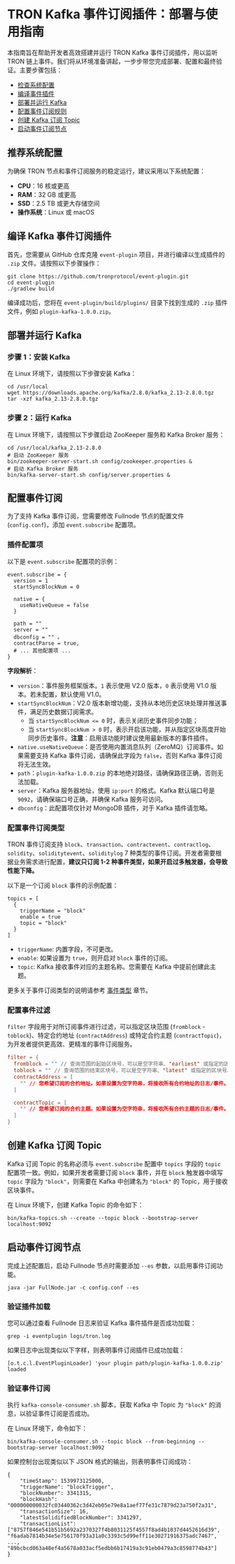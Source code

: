 # TRON Kafka 事件订阅插件：部署与使用指南

本指南旨在帮助开发者高效搭建并运行 TRON Kafka 事件订阅插件，用以监听 TRON 链上事件。我们将从环境准备讲起，一步步带您完成部署、配置和最终验证。主要步骤包括：

- [检查系统配置](#1)
- [编译事件插件](#2)
- [部署并运行 Kafka](#3)
- [配置事件订阅规则](#4)
- [创建 Kafka 订阅 Topic](#5)
- [启动事件订阅节点](#6)

<a id="1"></a> 
## 推荐系统配置

为确保 TRON 节点和事件订阅服务的稳定运行，建议采用以下系统配置：

*   **CPU**：16 核或更高
*   **RAM**：32 GB 或更高
*   **SSD**：2.5 TB 或更大存储空间
*   **操作系统**：Linux 或 macOS

<a id="2"></a> 
## 编译 Kafka 事件订阅插件

首先，您需要从 GitHub 仓库克隆 `event-plugin` 项目，并进行编译以生成插件的 `.zip` 文件。请按照以下步骤操作：

```
git clone https://github.com/tronprotocol/event-plugin.git
cd event-plugin
./gradlew build
```

编译成功后，您将在 `event-plugin/build/plugins/` 目录下找到生成的 `.zip` 插件文件，例如 `plugin-kafka-1.0.0.zip`。

<a id="3"></a> 
## 部署并运行 Kafka

### 步骤 1：安装 Kafka

在 Linux 环境下，请按照以下步骤安装 Kafka：

```
cd /usr/local
wget https://downloads.apache.org/kafka/2.8.0/kafka_2.13-2.8.0.tgz
tar -xzf kafka_2.13-2.8.0.tgz
```

### 步骤 2：运行 Kafka

在 Linux 环境下，请按照以下步骤启动 ZooKeeper 服务和 Kafka Broker 服务：

```
cd /usr/local/kafka_2.13-2.8.0
# 启动 ZooKeeper 服务
bin/zookeeper-server-start.sh config/zookeeper.properties &
# 启动 Kafka Broker 服务
bin/kafka-server-start.sh config/server.properties &
```

<a id="4"></a> 
## 配置事件订阅

为了支持 Kafka 事件订阅，您需要修改 Fullnode 节点的配置文件 (`config.conf`)，添加 `event.subscribe` 配置项。

### 插件配置项

以下是 `event.subscribe` 配置项的示例：

```
event.subscribe = {
  version = 1 
  startSyncBlockNum = 0 

  native = {
    useNativeQueue = false 
  }

  path = "" 
  server = "" 
  dbconfig = "" 。
  contractParse = true,
  # ... 其他配置项 ...
}
```

**字段解析**：

*   `version`：事件服务框架版本。`1` 表示使用 V2.0 版本，`0` 表示使用 V1.0 版本。若未配置，默认使用 V1.0。
*   `startSyncBlockNum`：V2.0 版本新增功能，支持从本地历史区块处理并推送事件，满足历史数据订阅需求。
    *   当 `startSyncBlockNum <= 0` 时，表示关闭历史事件同步功能；
    *   当 `startSyncBlockNum > 0` 时，表示开启该功能，并从指定区块高度开始同步历史事件。**注意**：启用该功能时建议使用最新版本的事件插件。
*   `native.useNativeQueue`：是否使用内置消息队列（ZeroMQ）订阅事件。如果需要支持 Kafka 事件订阅，请确保此字段为 `false`，否则 Kafka 事件订阅将无法生效。
*   `path`：`plugin-kafka-1.0.0.zip` 的本地绝对路径，请确保路径正确，否则无法加载。
*   `server`：Kafka 服务器地址，使用 `ip:port` 的格式。Kafka 默认端口号是 `9092`，请确保端口号正确，并确保 Kafka 服务可访问。
*   `dbconfig`：此配置项仅针对 MongoDB 插件，对于 Kafka 插件请忽略。

### 配置事件订阅类型

TRON 事件订阅支持 `block`、`transaction`、`contractevent`、`contractlog`、`solidity`、`soliditytevent`、`soliditylog` 7 种类型的事件订阅。开发者需要根据业务需求进行配置，**建议只订阅 1-2 种事件类型，如果开启过多触发器，会导致性能下降。**

以下是一个订阅 `block` 事件的示例配置：

```
topics = [
  {
    triggerName = "block" 
    enable = true
    topic = "block" 
  }
]
```

  * `triggerName`: 内置字段，不可更改。
  * `enable`: 如果设置为 `true`，则开启对 `block` 事件的订阅。
  * `topic`: Kafka 接收事件对应的主题名称。您需要在 Kafka 中提前创建此主题。
 
更多关于事件订阅类型的说明请参考 [事件类型]() 章节。

### 配置事件过滤

`filter` 字段用于对所订阅事件进行过滤，可以指定区块范围 (`fromblock` - `toblock`)、特定合约地址 (`contractAddress`) 或特定合约主题 (`contractTopic`)，为开发者提供更高效、更精准的事件订阅服务。

```conf
filter = {
  fromblock = "" // 查询范围的起始区块号，可以是空字符串、"earliest" 或指定的区块号。
  toblock = "" // 查询范围的结束区块号，可以是空字符串、"latest" 或指定的区块号。
  contractAddress = [
    "" // 您希望订阅的合约地址。如果设置为空字符串，将接收所有合约地址的日志/事件。
  ]

  contractTopic = [
    "" // 您希望订阅的合约主题。如果设置为空字符串，将接收所有合约主题的日志/事件。
  ]
}
```

<a id="5"></a> 
## 创建 Kafka 订阅 Topic

Kafka 订阅 Topic 的名称必须与 `event.subscribe` 配置中 `topics` 字段的 `topic` 配置项一致。例如，如果开发者需要订阅 `block` 事件，并在 `block` 触发器中填写 `topic` 字段为 `"block"`，则需要在 Kafka 中创建名为 `"block"` 的 Topic，用于接收区块事件。

在 Linux 环境下，创建 Kafka Topic 的命令如下：

```
bin/kafka-topics.sh --create --topic block --bootstrap-server localhost:9092
```

<a id="6"></a> 
## 启动事件订阅节点

完成上述配置后，启动 Fullnode 节点时需要添加 `--es` 参数，以启用事件订阅功能。

```
java -jar FullNode.jar -c config.conf --es
```

### 验证插件加载

您可以通过查看 Fullnode 日志来验证 Kafka 事件插件是否成功加载：

```
grep -i eventplugin logs/tron.log
```

如果日志中出现类似以下字样，则表明事件订阅插件已成功加载：

```
[o.t.c.l.EventPluginLoader] 'your plugin path/plugin-kafka-1.0.0.zip' loaded
```

### 验证事件订阅

执行 `kafka-console-consumer.sh` 脚本，获取 Kafka 中 Topic 为 `"block"` 的消息，以验证事件订阅是否成功。

在 Linux 环境下，命令如下：

```
bin/kafka-console-consumer.sh --topic block --from-beginning --bootstrap-server localhost:9092
```

如果控制台出现类似以下 JSON 格式的输出，则表明事件订阅成功：

```
{
	"timeStamp": 1539973125000,
	"triggerName": "blockTrigger",
	"blockNumber": 3341315,
	"blockHash": "000000000032fc03440362c3d42eb05e79e8a1aef77fe31c7879d23a750f2a31",
	"transactionSize": 16,
	"latestSolidifiedBlockNumber": 3341297,
	"transactionList": ["8757f846e541b51b5692a2370327f4b8031125f4557f8ad4b1037d4452616d39", "f6adab7814b34e5e756170f93a31a0c3393c5d99eff11e30271916375adc7467", ..., "89bcbcd063a48ef4a5678a033acf5edbb6b17419a3c91eb0479a3c8598774b43"]
}
```


